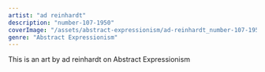 ```yaml
---
artist: "ad reinhardt"
description: "number-107-1950"
coverImage: "/assets/abstract-expressionism/ad-reinhardt_number-107-1950.jpg"
genre: "Abstract Expressionism"
---
```

This is an art by ad reinhardt on Abstract Expressionism

